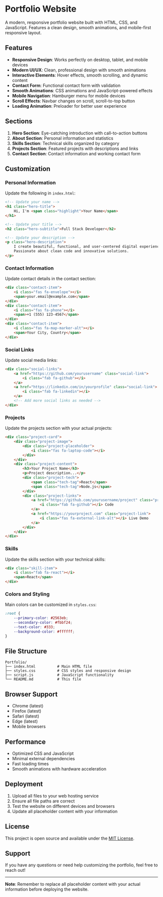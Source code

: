 # Portfolio Website

A modern, responsive portfolio website built with HTML, CSS, and JavaScript. Features a clean design, smooth animations, and mobile-first responsive layout.

## Features

- **Responsive Design**: Works perfectly on desktop, tablet, and mobile devices
- **Modern UI/UX**: Clean, professional design with smooth animations
- **Interactive Elements**: Hover effects, smooth scrolling, and dynamic content
- **Contact Form**: Functional contact form with validation
- **Smooth Animations**: CSS animations and JavaScript-powered effects
- **Mobile Navigation**: Hamburger menu for mobile devices
- **Scroll Effects**: Navbar changes on scroll, scroll-to-top button
- **Loading Animation**: Preloader for better user experience

## Sections

1. **Hero Section**: Eye-catching introduction with call-to-action buttons
2. **About Section**: Personal information and statistics
3. **Skills Section**: Technical skills organized by category
4. **Projects Section**: Featured projects with descriptions and links
5. **Contact Section**: Contact information and working contact form

## Customization

### Personal Information
Update the following in `index.html`:

```html
<!-- Update your name -->
<h1 class="hero-title">
    Hi, I'm <span class="highlight">Your Name</span>
</h1>

<!-- Update your title -->
<h2 class="hero-subtitle">Full Stack Developer</h2>

<!-- Update your description -->
<p class="hero-description">
    I create beautiful, functional, and user-centered digital experiences.
    Passionate about clean code and innovative solutions.
</p>
```

### Contact Information
Update contact details in the contact section:

```html
<div class="contact-item">
    <i class="fas fa-envelope"></i>
    <span>your.email@example.com</span>
</div>
<div class="contact-item">
    <i class="fas fa-phone"></i>
    <span>+1 (555) 123-4567</span>
</div>
<div class="contact-item">
    <i class="fas fa-map-marker-alt"></i>
    <span>Your City, Country</span>
</div>
```

### Social Links
Update social media links:

```html
<div class="social-links">
    <a href="https://github.com/yourusername" class="social-link">
        <i class="fab fa-github"></i>
    </a>
    <a href="https://linkedin.com/in/yourprofile" class="social-link">
        <i class="fab fa-linkedin"></i>
    </a>
    <!-- Add more social links as needed -->
</div>
```

### Projects
Update the projects section with your actual projects:

```html
<div class="project-card">
    <div class="project-image">
        <div class="project-placeholder">
            <i class="fas fa-laptop-code"></i>
        </div>
    </div>
    <div class="project-content">
        <h3>Your Project Name</h3>
        <p>Project description...</p>
        <div class="project-tech">
            <span class="tech-tag">React</span>
            <span class="tech-tag">Node.js</span>
        </div>
        <div class="project-links">
            <a href="https://github.com/yourusername/project" class="project-link">
                <i class="fab fa-github"></i> Code
            </a>
            <a href="https://yourproject.com" class="project-link">
                <i class="fas fa-external-link-alt"></i> Live Demo
            </a>
        </div>
    </div>
</div>
```

### Skills
Update the skills section with your technical skills:

```html
<div class="skill-item">
    <i class="fab fa-react"></i>
    <span>React</span>
</div>
```

### Colors and Styling
Main colors can be customized in `styles.css`:

```css
:root {
    --primary-color: #2563eb;
    --secondary-color: #fbbf24;
    --text-color: #333;
    --background-color: #ffffff;
}
```

## File Structure

```
Portfolio/
├── index.html          # Main HTML file
├── styles.css          # CSS styles and responsive design
├── script.js           # JavaScript functionality
└── README.md           # This file
```

## Browser Support

- Chrome (latest)
- Firefox (latest)
- Safari (latest)
- Edge (latest)
- Mobile browsers

## Performance

- Optimized CSS and JavaScript
- Minimal external dependencies
- Fast loading times
- Smooth animations with hardware acceleration

## Deployment

1. Upload all files to your web hosting service
2. Ensure all file paths are correct
3. Test the website on different devices and browsers
4. Update all placeholder content with your information

## License

This project is open source and available under the [MIT License](LICENSE).

## Support

If you have any questions or need help customizing the portfolio, feel free to reach out!

---

**Note**: Remember to replace all placeholder content with your actual information before deploying the website.
